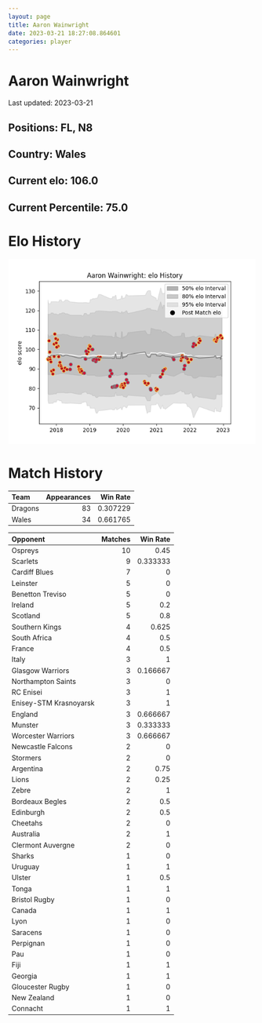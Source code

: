 ```yaml
---  
layout: page  
title: Aaron Wainwright  
date: 2023-03-21 18:27:08.864601  
categories: player  
---
```

# Aaron Wainwright


Last updated: 2023-03-21
## Positions: FL, N8

## Country: Wales

## Current elo: 106.0

## Current Percentile: 75.0

# Elo History


![elo history](history_AaronWainwright.png)
# Match History


| Team    |   Appearances |   Win Rate |
|:--------|--------------:|-----------:|
| Dragons |            83 |   0.307229 |
| Wales   |            34 |   0.661765 |

| Opponent               |   Matches |   Win Rate |
|:-----------------------|----------:|-----------:|
| Ospreys                |        10 |   0.45     |
| Scarlets               |         9 |   0.333333 |
| Cardiff Blues          |         7 |   0        |
| Leinster               |         5 |   0        |
| Benetton Treviso       |         5 |   0        |
| Ireland                |         5 |   0.2      |
| Scotland               |         5 |   0.8      |
| Southern Kings         |         4 |   0.625    |
| South Africa           |         4 |   0.5      |
| France                 |         4 |   0.5      |
| Italy                  |         3 |   1        |
| Glasgow Warriors       |         3 |   0.166667 |
| Northampton Saints     |         3 |   0        |
| RC Enisei              |         3 |   1        |
| Enisey-STM Krasnoyarsk |         3 |   1        |
| England                |         3 |   0.666667 |
| Munster                |         3 |   0.333333 |
| Worcester Warriors     |         3 |   0.666667 |
| Newcastle Falcons      |         2 |   0        |
| Stormers               |         2 |   0        |
| Argentina              |         2 |   0.75     |
| Lions                  |         2 |   0.25     |
| Zebre                  |         2 |   1        |
| Bordeaux Begles        |         2 |   0.5      |
| Edinburgh              |         2 |   0.5      |
| Cheetahs               |         2 |   0        |
| Australia              |         2 |   1        |
| Clermont Auvergne      |         2 |   0        |
| Sharks                 |         1 |   0        |
| Uruguay                |         1 |   1        |
| Ulster                 |         1 |   0.5      |
| Tonga                  |         1 |   1        |
| Bristol Rugby          |         1 |   0        |
| Canada                 |         1 |   1        |
| Lyon                   |         1 |   0        |
| Saracens               |         1 |   0        |
| Perpignan              |         1 |   0        |
| Pau                    |         1 |   0        |
| Fiji                   |         1 |   1        |
| Georgia                |         1 |   1        |
| Gloucester Rugby       |         1 |   0        |
| New Zealand            |         1 |   0        |
| Connacht               |         1 |   1        |